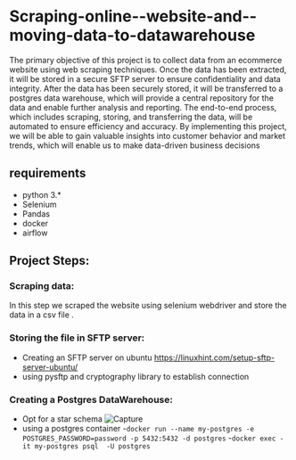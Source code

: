 # Scraping-online--website-and--moving-data-to-datawarehouse

The primary objective of this project is to collect data from an ecommerce website using web scraping techniques. Once the data has been extracted, it will be stored in a secure SFTP server to ensure confidentiality and data integrity. After the data has been securely stored, it will be transferred to a postgres data warehouse, which will provide a central repository for the data and enable further analysis and reporting. The end-to-end process, which includes scraping, storing, and transferring the data, will be automated to ensure efficiency and accuracy. By implementing this project, we will be able to gain valuable insights into customer behavior and market trends, which will enable us to make data-driven business decisions


## requirements

* python 3.*
* Selenium
* Pandas 
* docker
* airflow


## Project Steps:

### Scraping data:

In this step we scraped the website using selenium webdriver and store the data in a csv file .

### Storing the file in SFTP server:

* Creating an SFTP server on ubuntu  https://linuxhint.com/setup-sftp-server-ubuntu/ 
* using pysftp and cryptography library to establish connection

### Creating a Postgres DataWarehouse:

* Opt for a star schema
![Capture](https://user-images.githubusercontent.com/89319105/228092117-46185fed-9d2e-4e5a-8573-5958e976ac09.PNG)
* using a postgres container
  -`docker run --name my-postgres -e POSTGRES_PASSWORD=password -p 5432:5432 -d postgres`
  -`docker exec -it my-postgres psql  -U postgres`
